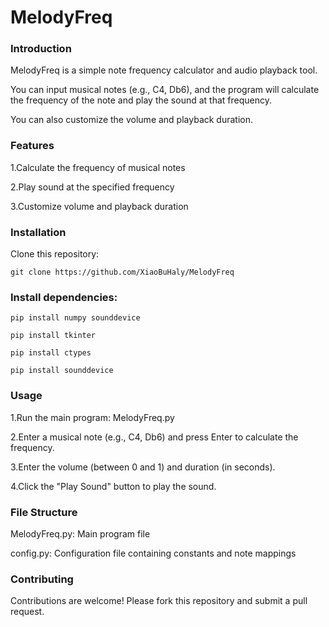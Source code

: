 # MelodyFreq


### Introduction
MelodyFreq is a simple note frequency calculator and audio playback tool. 

You can input musical notes (e.g., C4, Db6), and the program will calculate the frequency of the note and play the sound at that frequency. 

You can also customize the volume and playback duration.


### Features
1.Calculate the frequency of musical notes

2.Play sound at the specified frequency

3.Customize volume and playback duration



### Installation

Clone this repository:
```
git clone https://github.com/XiaoBuHaly/MelodyFreq
```

### Install dependencies:
```
pip install numpy sounddevice
```
```
pip install tkinter
```
```
pip install ctypes
```
```
pip install sounddevice
```


### Usage

1.Run the main program:
  MelodyFreq.py
  
2.Enter a musical note (e.g., C4, Db6) and press Enter to calculate the frequency.

3.Enter the volume (between 0 and 1) and duration (in seconds).

4.Click the "Play Sound" button to play the sound.


### File Structure
MelodyFreq.py: Main program file

config.py: Configuration file containing constants and note mappings


### Contributing
Contributions are welcome! Please fork this repository and submit a pull request.

